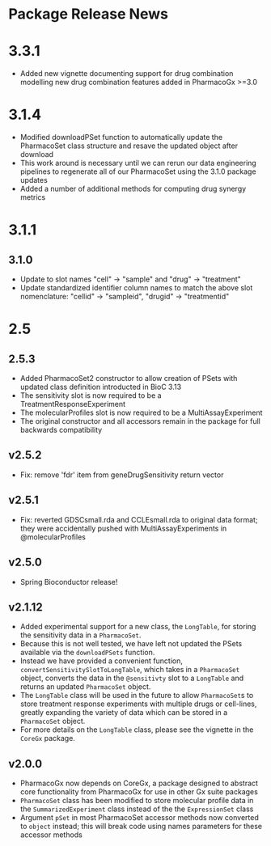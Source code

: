 # Package Release News

# 3.3.1
- Added new vignette documenting support for drug combination modelling new
drug combination features added in PharmacoGx >=3.0

# 3.1.4
- Modified downloadPSet function to automatically update the PharmacoSet class structure and resave the updated object after download
- This work around is necessary until we can rerun our data engineering pipelines to regenerate all of our PharmacoSet using the 3.1.0 package updates
- Added a number of additional methods for computing drug synergy metrics

# 3.1.1

## 3.1.0
- Update to slot names "cell" -> "sample" and "drug" -> "treatment"
- Update standardized identifier column names to match the above slot nomenclature: "cellid" -> "sampleid", "drugid" -> "treatmentid"

# 2.5

## 2.5.3
- Added PharmacoSet2 constructor to allow creation of PSets with updated class definition introducted in BioC 3.13
- The sensitivity slot is now required to be a TreatmentResponseExperiment
- The molecularProfiles slot is now required to be a MultiAssayExperiment
- The original constructor and all accessors remain in the package for full backwards compatibility

## v2.5.2
- Fix: remove 'fdr' item from geneDrugSensitivity return vector

## v2.5.1
- Fix: reverted GDSCsmall.rda and CCLEsmall.rda to original data format; they
were accidentally pushed with MultiAssayExperiments in @molecularProfiles

## v2.5.0
- Spring Bioconductor release!

## v2.1.12
- Added experimental support for a new class, the `LongTable`, for storing the
sensitivity data in a `PharmacoSet`.
- Because this is not well tested, we have left not updated the PSets available
via the `downloadPSets` function.
- Instead we have provided a convenient function,
`convertSensitivitySlotToLongTable`, which takes in a `PharmacoSet` object,
converts the data in the `@sensitivty` slot to a `LongTable` and returns an
updated `PharmacoSet` object.
- The `LongTable` class will be used in the future to allow `PharmacoSet`s to
store treatment response experiments with multiple drugs or cell-lines, greatly
expanding the variety of data which can be stored in a `PharmacoSet` object.
- For more details on the `LongTable` class, please see the vignette in the
`CoreGx` package.

## v2.0.0
- PharmacoGx now depends on CoreGx, a package designed to abstract core
functionality from PharmacoGx for use in other Gx suite packages
- `PharmacoSet` class has been modified to store molecular profile data in the
`SummarizedExperiment` class instead of the the `ExpressionSet` class
- Argument `pSet` in most PharmacoSet accessor methods now converted to `object`
instead; this will break code using names parameters for these accessor methods